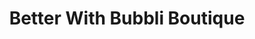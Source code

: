 ---
title: "Better With Bubbli Boutique"
url: /springfield/better-with-bubbli-boutique/
shop: Kleidung
---